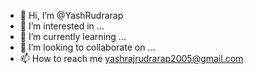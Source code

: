 - 👋 Hi, I’m @YashRudrarap
- 👀 I’m interested in ...
- 🌱 I’m currently learning ...
- 💞️ I’m looking to collaborate on ...
- 📫 How to reach me yashrajrudrarap2005@gmail.com


<!---
YashRudrarap/YashRudrarap is a ✨ special ✨ repository because its `README.md` (this file) appears on your GitHub profile.
You can click the Preview link to take a look at your changes.
--->

